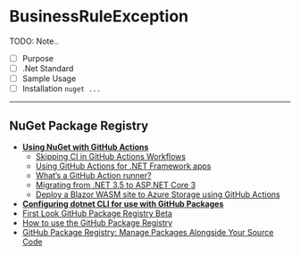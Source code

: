 # BusinessRuleException

TODO: Note..

- [ ] Purpose
- [ ] .Net Standard
- [ ] Sample Usage
- [ ] Installation `nuget ...`

----

## NuGet Package Registry

- [**Using NuGet with GitHub Actions**](https://timheuer.com/blog/use-nuget-with-github-actions-github-packages/)
  - [Skipping CI in GitHub Actions Workflows](https://timheuer.com/blog/skipping-ci-github-actions-workflows/)
  - [Using GitHub Actions for .NET Framework apps](https://timheuer.com/blog/building-net-framework-apps-using-github-actions/)
  - [What’s a GitHub Action runner?](https://timheuer.com/blog/what-is-a-github-runner-and-what-is-installed-on-runners/)
  - [Migrating from .NET 3.5 to ASP.NET Core 3](https://timheuer.com/blog/migrating-from-net-framework-to-aspnet-core-azure/)
  - [Deploy a Blazor WASM site to Azure Storage using GitHub Actions](https://timheuer.com/blog/deploy-blazor-app-to-azure-using-github-actions/)
- [**Configuring dotnet CLI for use with GitHub Packages**](https://help.github.com/en/packages/using-github-packages-with-your-projects-ecosystem/configuring-dotnet-cli-for-use-with-github-packages)
- [First Look GitHub Package Registry Beta](https://grantwinney.com/first-look-github-package-registry-beta/)
- [How to use the GitHub Package Registry](https://medium.com/swlh/how-to-use-the-github-package-registry-b9d853c8ff3e)
- [GitHub Package Registry: Manage Packages Alongside Your Source Code](https://howchoo.com/g/yju0mjbjnge/github-package-registry)
